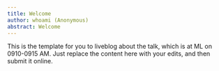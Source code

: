 ```yaml
---
title: Welcome
author: whoami (Anonymous)
abstract: Welcome
---
```


This is the template for you to liveblog about the talk,
which is at ML on 0910-0915 AM.  Just replace the content here
with your edits, and then submit it online.

